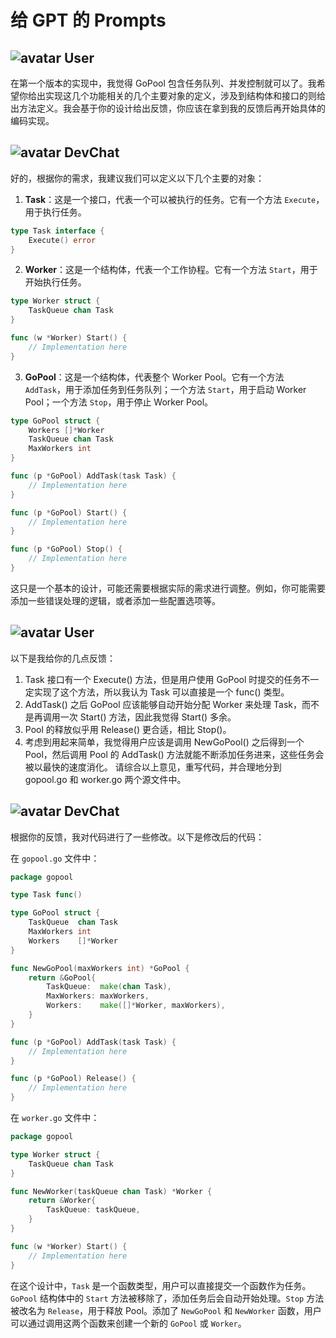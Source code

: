 # 给 GPT 的 Prompts

## ![avatar](../../assets/icons/avatar_spaceman.png) **User**

在第一个版本的实现中，我觉得 GoPool 包含任务队列、并发控制就可以了。我希望你给出实现这几个功能相关的几个主要对象的定义，涉及到结构体和接口的则给出方法定义。我会基于你的设计给出反馈，你应该在拿到我的反馈后再开始具体的编码实现。

## ![avatar](../../assets/icons/avatar_devchat.svg) **DevChat**

好的，根据你的需求，我建议我们可以定义以下几个主要的对象：

1. **Task**：这是一个接口，代表一个可以被执行的任务。它有一个方法 `Execute`，用于执行任务。

```go
type Task interface {
    Execute() error
}
```

2. **Worker**：这是一个结构体，代表一个工作协程。它有一个方法 `Start`，用于开始执行任务。

```go
type Worker struct {
    TaskQueue chan Task
}

func (w *Worker) Start() {
    // Implementation here
}
```

3. **GoPool**：这是一个结构体，代表整个 Worker Pool。它有一个方法 `AddTask`，用于添加任务到任务队列；一个方法 `Start`，用于启动 Worker Pool；一个方法 `Stop`，用于停止 Worker Pool。

```go
type GoPool struct {
    Workers []*Worker
    TaskQueue chan Task
    MaxWorkers int
}

func (p *GoPool) AddTask(task Task) {
    // Implementation here
}

func (p *GoPool) Start() {
    // Implementation here
}

func (p *GoPool) Stop() {
    // Implementation here
}
```

这只是一个基本的设计，可能还需要根据实际的需求进行调整。例如，你可能需要添加一些错误处理的逻辑，或者添加一些配置选项等。

## ![avatar](../../assets/icons/avatar_spaceman.png) **User**

以下是我给你的几点反馈：
1. Task 接口有一个 Execute() 方法，但是用户使用 GoPool 时提交的任务不一定实现了这个方法，所以我认为 Task 可以直接是一个 func() 类型。
2. AddTask() 之后 GoPool 应该能够自动开始分配 Worker 来处理 Task，而不是再调用一次 Start() 方法，因此我觉得 Start() 多余。
3. Pool 的释放似乎用 Release() 更合适，相比 Stop()。
4. 考虑到用起来简单，我觉得用户应该是调用 NewGoPool() 之后得到一个 Pool，然后调用 Pool 的 AddTask() 方法就能不断添加任务进来，这些任务会被以最快的速度消化。
请综合以上意见，重写代码，并合理地分到 gopool.go 和 worker.go 两个源文件中。

## ![avatar](../../assets/icons/avatar_devchat.svg) **DevChat**

根据你的反馈，我对代码进行了一些修改。以下是修改后的代码：

在 `gopool.go` 文件中：

```go
package gopool

type Task func()

type GoPool struct {
    TaskQueue  chan Task
    MaxWorkers int
    Workers    []*Worker
}

func NewGoPool(maxWorkers int) *GoPool {
    return &GoPool{
        TaskQueue:  make(chan Task),
        MaxWorkers: maxWorkers,
        Workers:    make([]*Worker, maxWorkers),
    }
}

func (p *GoPool) AddTask(task Task) {
    // Implementation here
}

func (p *GoPool) Release() {
    // Implementation here
}
```

在 `worker.go` 文件中：

```go
package gopool

type Worker struct {
    TaskQueue chan Task
}

func NewWorker(taskQueue chan Task) *Worker {
    return &Worker{
        TaskQueue: taskQueue,
    }
}

func (w *Worker) Start() {
    // Implementation here
}
```

在这个设计中，`Task` 是一个函数类型，用户可以直接提交一个函数作为任务。`GoPool` 结构体中的 `Start` 方法被移除了，添加任务后会自动开始处理。`Stop` 方法被改名为 `Release`，用于释放 Pool。添加了 `NewGoPool` 和 `NewWorker` 函数，用户可以通过调用这两个函数来创建一个新的 `GoPool` 或 `Worker`。
